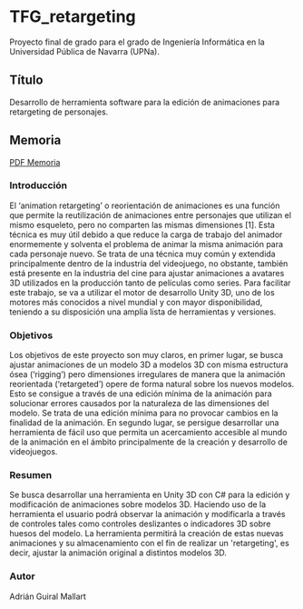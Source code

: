# TFG_retargeting
Proyecto final de grado para el grado de Ingeniería Informática en la Universidad Pública de Navarra (UPNa).
## Título
Desarrollo de herramienta software para la edición de animaciones para retargeting de personajes.
## Memoria
[PDF Memoria](Recursos/TFG_adrian_guiral_mallart)
### Introducción
El ‘animation retargeting’ o reorientación de animaciones es una función que permite la reutilización de animaciones entre personajes que utilizan el mismo esqueleto, pero no comparten las mismas dimensiones [1]. Esta técnica es muy útil debido a que reduce la carga de trabajo del animador enormemente y solventa el problema de animar la misma animación para cada personaje nuevo. Se trata de una técnica muy común y extendida principalmente dentro de la industria del videojuego, no obstante, también está presente en la industria del cine para ajustar animaciones a avatares 3D utilizados en la producción tanto de películas como series. Para facilitar este trabajo, se va a utilizar el motor de desarrollo Unity 3D, uno de los motores más conocidos a nivel mundial y con mayor disponibilidad, teniendo a su disposición una amplia lista de herramientas y versiones. 
### Objetivos
Los objetivos de este proyecto son muy claros, en primer lugar, se busca ajustar animaciones de un modelo 3D a modelos 3D con misma estructura ósea (‘rigging’) pero dimensiones irregulares de manera que la animación reorientada (‘retargeted’) opere de forma natural sobre los nuevos modelos. Esto se consigue a través de una edición mínima de la animación para solucionar errores causados por la naturaleza de las dimensiones del modelo. Se trata de una edición mínima para no provocar cambios en la finalidad de la animación. En segundo lugar, se persigue desarrollar una herramienta de fácil uso que permita un acercamiento accesible al mundo de la animación en el ámbito principalmente de la creación y desarrollo de videojuegos.
### Resumen
Se busca desarrollar una herramienta en Unity 3D con C# para la edición y modificación de animaciones sobre modelos 3D. Haciendo uso de la herramienta el usuario podrá observar la animación y modificarla a través de controles tales como controles deslizantes o indicadores 3D sobre huesos del modelo. La herramienta permitirá la creación de estas nuevas animaciones y su almacenamiento con el fin de realizar un 'retargeting', es decir, ajustar la animación original a distintos modelos 3D.
### Autor
Adrián Guiral Mallart
